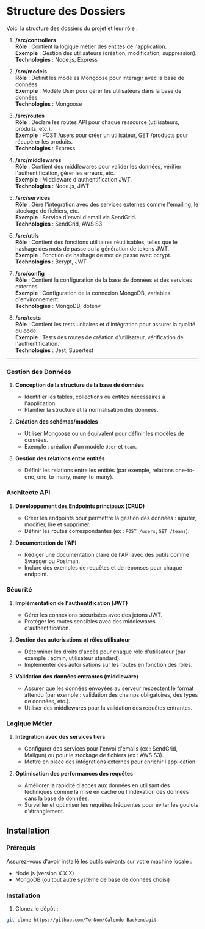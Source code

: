 # Structure des Dossiers

Voici la structure des dossiers du projet et leur rôle :

1. **/src/controllers**  
   **Rôle** : Contient la logique métier des entités de l'application.  
   **Exemple** : Gestion des utilisateurs (création, modification, suppression).  
   **Technologies** : Node.js, Express  

2. **/src/models**  
   **Rôle** : Définit les modèles Mongoose pour interagir avec la base de données.  
   **Exemple** : Modèle User pour gérer les utilisateurs dans la base de données.  
   **Technologies** : Mongoose  

3. **/src/routes**  
   **Rôle** : Déclare les routes API pour chaque ressource (utilisateurs, produits, etc.).  
   **Exemple** : POST /users pour créer un utilisateur, GET /products pour récupérer les produits.  
   **Technologies** : Express  

4. **/src/middlewares**  
   **Rôle** : Contient des middlewares pour valider les données, vérifier l'authentification, gérer les erreurs, etc.  
   **Exemple** : Middleware d'authentification JWT.  
   **Technologies** : Node.js, JWT  

5. **/src/services**  
   **Rôle** : Gère l'intégration avec des services externes comme l'emailing, le stockage de fichiers, etc.  
   **Exemple** : Service d'envoi d'email via SendGrid.  
   **Technologies** : SendGrid, AWS S3  

6. **/src/utils**  
   **Rôle** : Contient des fonctions utilitaires réutilisables, telles que le hashage des mots de passe ou la génération de tokens JWT.  
   **Exemple** : Fonction de hashage de mot de passe avec bcrypt.  
   **Technologies** : Bcrypt, JWT  

7. **/src/config**  
   **Rôle** : Contient la configuration de la base de données et des services externes.  
   **Exemple** : Configuration de la connexion MongoDB, variables d'environnement.  
   **Technologies** : MongoDB, dotenv  

8. **/src/tests**  
   **Rôle** : Contient les tests unitaires et d'intégration pour assurer la qualité du code.  
   **Exemple** : Tests des routes de création d'utilisateur, vérification de l'authentification.  
   **Technologies** : Jest, Supertest

---

### **Gestion des Données**
1. **Conception de la structure de la base de données**
   - Identifier les tables, collections ou entités nécessaires à l'application.
   - Planifier la structure et la normalisation des données.

2. **Création des schémas/modèles**
   - Utiliser Mongoose ou un équivalent pour définir les modèles de données.
   - Exemple : création d'un modèle `User` et `team`.

3. **Gestion des relations entre entités**
   - Définir les relations entre les entités (par exemple, relations one-to-one, one-to-many, many-to-many).

### **Architecte API**
1. **Développement des Endpoints principaux (CRUD)**
   - Créer les endpoints pour permettre la gestion des données : ajouter, modifier, lire et supprimer.
   - Définir les routes correspondantes (ex : `POST /users`, `GET /teams`).

2. **Documentation de l'API**
   - Rédiger une documentation claire de l'API avec des outils comme Swagger ou Postman.
   - Inclure des exemples de requêtes et de réponses pour chaque endpoint.

### **Sécurité**
1. **Implémentation de l'authentification (JWT)**
   - Gérer les connexions sécurisées avec des jetons JWT.
   - Protéger les routes sensibles avec des middlewares d'authentification.

2. **Gestion des autorisations et rôles utilisateur**
   - Déterminer les droits d'accès pour chaque rôle d'utilisateur (par exemple : admin, utilisateur standard).
   - Implémenter des autorisations sur les routes en fonction des rôles.

3. **Validation des données entrantes (middleware)**
   - Assurer que les données envoyées au serveur respectent le format attendu (par exemple : validation des champs obligatoires, des types de données, etc.).
   - Utiliser des middlewares pour la validation des requêtes entrantes.

### **Logique Métier**
1. **Intégration avec des services tiers**
   - Configurer des services pour l'envoi d'emails (ex : SendGrid, Mailgun) ou pour le stockage de fichiers (ex : AWS S3).
   - Mettre en place des intégrations externes pour enrichir l'application.

2. **Optimisation des performances des requêtes**
   - Améliorer la rapidité d'accès aux données en utilisant des techniques comme la mise en cache ou l'indexation des données dans la base de données.
   - Surveiller et optimiser les requêtes fréquentes pour éviter les goulots d'étranglement.

## Installation

### Prérequis
Assurez-vous d'avoir installé les outils suivants sur votre machine locale :

- Node.js (version X.X.X)
- MongoDB (ou tout autre système de base de données choisi)

### Installation

1. Clonez le dépôt :

```bash
git clone https://github.com/TonNom/Calendo-Backend.git